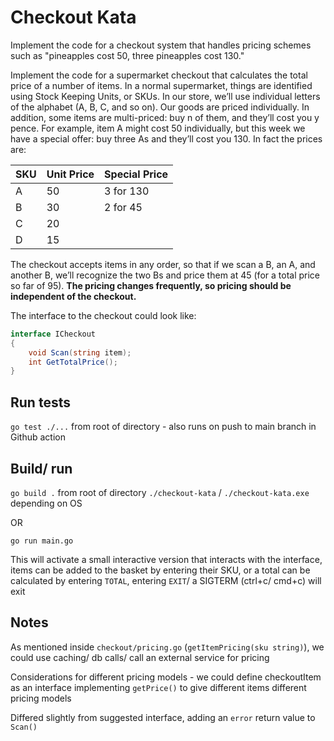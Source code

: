 # Checkout Kata

Implement the code for a checkout system that handles pricing schemes such as "pineapples cost 50, three pineapples cost 130."

Implement the code for a supermarket checkout that calculates the total price of a number of items. In a normal supermarket, things are identified using Stock Keeping Units, or SKUs. In our store, we’ll use individual letters of the alphabet (A, B, C, and so on). Our goods are priced individually. In addition, some items are multi-priced: buy n of them, and they’ll cost you y pence. For example, item A might cost 50 individually, but this week we have a special offer: buy three As and they’ll cost you 130. In fact the prices are:

| SKU  | Unit Price | Special Price |
| ---- | ---------- | ------------- |
| A    | 50         | 3 for 130     |
| B    | 30         | 2 for 45      |
| C    | 20         |               |
| D    | 15         |               |

The checkout accepts items in any order, so that if we scan a B, an A, and another B, we’ll recognize the two Bs and price them at 45 (for a total price so far of 95). **The pricing changes frequently, so pricing should be independent of the checkout.**

The interface to the checkout could look like:

```cs
interface ICheckout
{
    void Scan(string item);
    int GetTotalPrice();
}
```

## Run tests
`go test ./...` from root of directory - also runs on push to main branch in Github action

## Build/ run
`go build .` from root of directory
`./checkout-kata` / `./checkout-kata.exe` depending on OS

OR 

`go run main.go`

This will activate a small interactive version that interacts with the interface,
items can be added to the basket by entering their SKU, or a total can be calculated
by entering `TOTAL`, entering `EXIT`/ a SIGTERM (ctrl+c/ cmd+c) will exit

## Notes

As mentioned inside `checkout/pricing.go` (`getItemPricing(sku string)`),
we could use caching/ db calls/ call an external service for pricing

Considerations for different pricing models - we could define checkoutItem as an 
interface implementing `getPrice()` to give different items different pricing models

Differed slightly from suggested interface, adding an `error` return value to `Scan()`